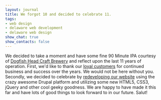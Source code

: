 ```yaml
---
layout: journal
title: We forgot 10 and decided to celebrate 11.
tags: 
- web design
- delaware web development
- delaware web design
show_chat: true
show_contacts: false
---
```


We decided to take a moment and have some fine 90 Minute IPA courtesy of <a href="http://www.dogfish.com" target="_blank">Dogfish Head Craft Brewery</a> and reflect upon the last 11 years of operation. First, we'd like to thank our <a href="/our-work/index.htm" target="_blank">loyal customers</a> for continued business and success over the years. We would not be here without you. Secondly, we decided to celebrate by <a href="http://www.inclind.com">redeveloping our website</a> using the crazy awesome Drupal platform and utilizing some new HTML5, CSS3, jQuery and other cool geeky goodness. We are happy to have made it this far and have lots of good things to look forward to in our future. Salut!